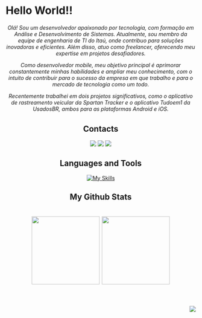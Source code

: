 <h1 align="left">Hello World!! </h1>

<h6 align="center"> Olá! Sou um desenvolvedor apaixonado por tecnologia, com formação em Análise e Desenvolvimento de Sistemas. Atualmente, sou membro da equipe de engenharia de TI do Itaú, onde contribuo para soluções inovadoras e eficientes. Além disso, atuo como freelancer, oferecendo meu expertise em projetos desafiadores.

Como desenvolvedor mobile, meu objetivo principal é aprimorar constantemente minhas habilidades e ampliar meu conhecimento, com o intuito de contribuir para o sucesso da empresa em que trabalho e para o mercado de tecnologia como um todo.

Recentemente trabalhei em dois projetos significativos, como o aplicativo de rastreamento veicular da Spartan Tracker e o aplicativo Tudoem1 da UsadosBR, ambos para as plataformas Android e iOS.
</h6> 

###

<h2 align="center">Contacts </h2>
<div align="center">
  
  <a href="https://www.linkedin.com/in/lucas-bustamante" target="_blank" style="text-decoration: none; color: #000;">
    <img src="https://img.shields.io/badge/-LinkedIn-%230077B5?style=for-the-badge&logo=linkedin&logoColor=white" target="_blank">
  </a> 

  <a href="mailto:lucascostabustamante@gmail.com" style="text-decoration: none; color: #000;">
    <img src="https://img.shields.io/badge/-Gmail-%23333?style=for-the-badge&logo=gmail&logoColor=white" target="_blank">
  </a>

  <a href="https://instagram.com/lucasbustamante_" target="_blank" style="text-decoration: none; color: #000;">
    <img src="https://img.shields.io/badge/-Instagram-%23E4405F?style=for-the-badge&logo=instagram&logoColor=white" target="_blank">
  </a>

</div>

###

<h2 align="center"> Languages and Tools </h2>

<div align="center">
  
[![My Skills](https://skillicons.dev/icons?i=flutter,dart,cpp,python,js,git,github,androidstudio,vscode,figma,xd,ps,sketchup)](https://skillicons.dev)

</div>



###

<h2 align="center"> My Github Stats </h2>

<h1 align="center">
  <img height="180em" src="https://github-readme-stats-git-masterrstaa-rickstaa.vercel.app/api/top-langs/?username=lucasbustamante&hide=html,TSQL,CSS,PLSQL,php,SCSS,Jupyter%20Notebook&layout=compact&count_private=true&theme=great-gatsby&langs_count=8" />
  
  <img height="180em" src="https://github-readme-stats-git-masterrstaa-rickstaa.vercel.app/api?username=lucasbustamante&show_icons=true&count_private=true&theme=great-gatsby" />
</h1>

<br/>

<a href="https://github.com/LucasBustamante/github-profile-views-counter">
    <p align="right"><img src="https://komarev.com/ghpvc/?username=LucasBustamante&style=for-the-badge">
</a>

